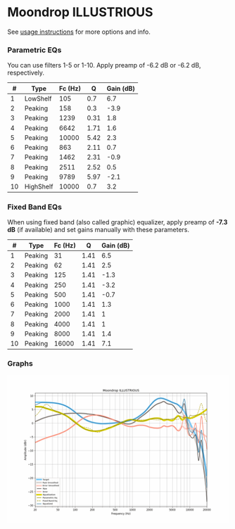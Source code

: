 # Moondrop ILLUSTRIOUS
See [usage instructions](https://github.com/jaakkopasanen/AutoEq#usage) for more options and info.

### Parametric EQs
You can use filters 1-5 or 1-10. Apply preamp of -6.2 dB or -6.2 dB, respectively.

|   # | Type      |   Fc (Hz) |    Q |   Gain (dB) |
|-----|-----------|-----------|------|-------------|
|   1 | LowShelf  |       105 | 0.7  |         6.7 |
|   2 | Peaking   |       158 | 0.3  |        -3.9 |
|   3 | Peaking   |      1239 | 0.31 |         1.8 |
|   4 | Peaking   |      6642 | 1.71 |         1.6 |
|   5 | Peaking   |     10000 | 5.42 |         2.3 |
|   6 | Peaking   |       863 | 2.11 |         0.7 |
|   7 | Peaking   |      1462 | 2.31 |        -0.9 |
|   8 | Peaking   |      2511 | 2.52 |         0.5 |
|   9 | Peaking   |      9789 | 5.97 |        -2.1 |
|  10 | HighShelf |     10000 | 0.7  |         3.2 |

### Fixed Band EQs
When using fixed band (also called graphic) equalizer, apply preamp of **-7.3 dB** (if available) and set gains manually with these parameters.

|   # | Type    |   Fc (Hz) |    Q |   Gain (dB) |
|-----|---------|-----------|------|-------------|
|   1 | Peaking |        31 | 1.41 |         6.5 |
|   2 | Peaking |        62 | 1.41 |         2.5 |
|   3 | Peaking |       125 | 1.41 |        -1.3 |
|   4 | Peaking |       250 | 1.41 |        -3.2 |
|   5 | Peaking |       500 | 1.41 |        -0.7 |
|   6 | Peaking |      1000 | 1.41 |         1.3 |
|   7 | Peaking |      2000 | 1.41 |         1   |
|   8 | Peaking |      4000 | 1.41 |         1   |
|   9 | Peaking |      8000 | 1.41 |         1.4 |
|  10 | Peaking |     16000 | 1.41 |         7.1 |

### Graphs
![](./Moondrop%20ILLUSTRIOUS.png)
